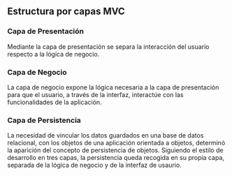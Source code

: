 ## Estructura por capas MVC

### Capa de Presentación

Mediante la capa de presentación se separa la interacción del usuario respecto a la lógica de negocio.

### Capa de Negocio

La capa de negocio expone la lógica necesaria a la capa de presentación para que el usuario, a través de la interfaz, interactúe con las funcionalidades de la aplicación.

### Capa de Persistencia

La necesidad de vincular los datos guardados en una base de datos relacional, con los objetos de una aplicación orientada a objetos, determinó la aparición del concepto de persistencia de objetos. Siguiendo el estilo de desarrollo en tres capas, la persistencia queda recogida en su propia capa, separada de la lógica de negocio y de la interfaz de usaurio.
